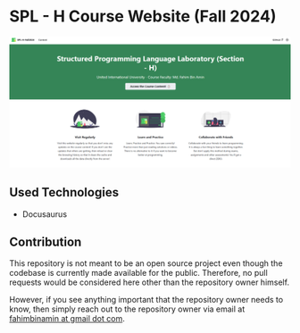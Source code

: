 # SPL - H Course Website (Fall 2024)

![Banner](./static/img/banner1.png)

## Used Technologies

- Docusaurus

## Contribution

This repository is not meant to be an open source project even though the codebase is currently made available for the public. Therefore, no pull requests would be considered here other than the repository owner himself.

However, if you see anything important that the repository owner needs to know, then simply reach out to the repository owner via email at [fahimbinamin at gmail dot com](mailto:fahimbinamin@gmail.com).